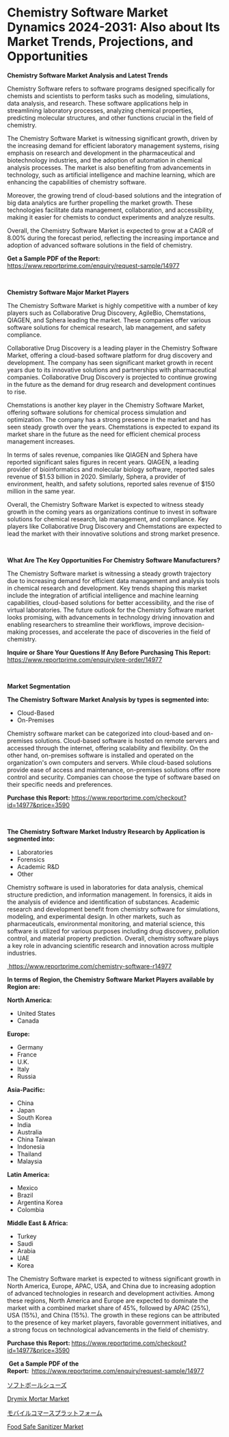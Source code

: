<p><h1>Chemistry Software Market Dynamics 2024-2031: Also about Its Market Trends, Projections, and Opportunities</h1></p><p><strong>Chemistry Software Market Analysis and Latest Trends</strong></p>
<p><p>Chemistry Software refers to software programs designed specifically for chemists and scientists to perform tasks such as modeling, simulations, data analysis, and research. These software applications help in streamlining laboratory processes, analyzing chemical properties, predicting molecular structures, and other functions crucial in the field of chemistry.</p><p>The Chemistry Software Market is witnessing significant growth, driven by the increasing demand for efficient laboratory management systems, rising emphasis on research and development in the pharmaceutical and biotechnology industries, and the adoption of automation in chemical analysis processes. The market is also benefiting from advancements in technology, such as artificial intelligence and machine learning, which are enhancing the capabilities of chemistry software.</p><p>Moreover, the growing trend of cloud-based solutions and the integration of big data analytics are further propelling the market growth. These technologies facilitate data management, collaboration, and accessibility, making it easier for chemists to conduct experiments and analyze results.</p><p>Overall, the Chemistry Software Market is expected to grow at a CAGR of 8.00% during the forecast period, reflecting the increasing importance and adoption of advanced software solutions in the field of chemistry.</p></p>
<p><strong>Get a Sample PDF of the Report:&nbsp;</strong> <a href="https://www.reportprime.com/enquiry/request-sample/14977">https://www.reportprime.com/enquiry/request-sample/14977</a></p>
<p>&nbsp;</p>
<p><strong>Chemistry Software Major Market Players</strong></p>
<p><p>The Chemistry Software Market is highly competitive with a number of key players such as Collaborative Drug Discovery, AgileBio, Chemstations, QIAGEN, and Sphera leading the market. These companies offer various software solutions for chemical research, lab management, and safety compliance. </p><p>Collaborative Drug Discovery is a leading player in the Chemistry Software Market, offering a cloud-based software platform for drug discovery and development. The company has seen significant market growth in recent years due to its innovative solutions and partnerships with pharmaceutical companies. Collaborative Drug Discovery is projected to continue growing in the future as the demand for drug research and development continues to rise.</p><p>Chemstations is another key player in the Chemistry Software Market, offering software solutions for chemical process simulation and optimization. The company has a strong presence in the market and has seen steady growth over the years. Chemstations is expected to expand its market share in the future as the need for efficient chemical process management increases.</p><p>In terms of sales revenue, companies like QIAGEN and Sphera have reported significant sales figures in recent years. QIAGEN, a leading provider of bioinformatics and molecular biology software, reported sales revenue of $1.53 billion in 2020. Similarly, Sphera, a provider of environment, health, and safety solutions, reported sales revenue of $150 million in the same year.</p><p>Overall, the Chemistry Software Market is expected to witness steady growth in the coming years as organizations continue to invest in software solutions for chemical research, lab management, and compliance. Key players like Collaborative Drug Discovery and Chemstations are expected to lead the market with their innovative solutions and strong market presence.</p></p>
<p>&nbsp;</p>
<p><strong>What Are The Key Opportunities For Chemistry Software Manufacturers?</strong></p>
<p><p>The Chemistry Software market is witnessing a steady growth trajectory due to increasing demand for efficient data management and analysis tools in chemical research and development. Key trends shaping this market include the integration of artificial intelligence and machine learning capabilities, cloud-based solutions for better accessibility, and the rise of virtual laboratories. The future outlook for the Chemistry Software market looks promising, with advancements in technology driving innovation and enabling researchers to streamline their workflows, improve decision-making processes, and accelerate the pace of discoveries in the field of chemistry.</p></p>
<p><strong>Inquire or Share Your Questions If Any Before Purchasing This Report:</strong> <a href="https://www.reportprime.com/enquiry/pre-order/14977">https://www.reportprime.com/enquiry/pre-order/14977</a></p>
<p>&nbsp;</p>
<p><strong>Market Segmentation</strong></p>
<p><strong>The Chemistry Software Market Analysis by types is segmented into:</strong></p>
<p><ul><li>Cloud-Based</li><li>On-Premises</li></ul></p>
<p><p>Chemistry software market can be categorized into cloud-based and on-premises solutions. Cloud-based software is hosted on remote servers and accessed through the internet, offering scalability and flexibility. On the other hand, on-premises software is installed and operated on the organization's own computers and servers. While cloud-based solutions provide ease of access and maintenance, on-premises solutions offer more control and security. Companies can choose the type of software based on their specific needs and preferences.</p></p>
<p><strong>Purchase this Report:&nbsp;</strong><a href="https://www.reportprime.com/checkout?id=14977&price=3590">https://www.reportprime.com/checkout?id=14977&price=3590</a></p>
<p>&nbsp;</p>
<p><strong>The Chemistry Software Market Industry Research by Application is segmented into:</strong></p>
<p><ul><li>Laboratories</li><li>Forensics</li><li>Academic R&D</li><li>Other</li></ul></p>
<p><p>Chemistry software is used in laboratories for data analysis, chemical structure prediction, and information management. In forensics, it aids in the analysis of evidence and identification of substances. Academic research and development benefit from chemistry software for simulations, modeling, and experimental design. In other markets, such as pharmaceuticals, environmental monitoring, and material science, this software is utilized for various purposes including drug discovery, pollution control, and material property prediction. Overall, chemistry software plays a key role in advancing scientific research and innovation across multiple industries.</p></p>
<p><a href="https://www.reportprime.com/chemistry-software-r14977">&nbsp;https://www.reportprime.com/chemistry-software-r14977</a></p>
<p><strong>In terms of Region, the Chemistry Software Market Players available by Region are:</strong></p>
<p>
    <p> <strong> North America: </strong>
        <ul>
            <li>United States</li>
            <li>Canada</li>
        </ul>
        </p> 
    <p> <strong> Europe: </strong>
        <ul>
            <li>Germany</li>
            <li>France</li>
            <li>U.K.</li>
            <li>Italy</li>
            <li>Russia</li>
        </ul>
        </p> 
    <p> <strong> Asia-Pacific: </strong>
        <ul>
            <li>China</li>
            <li>Japan</li>
            <li>South Korea</li>
            <li>India</li>
            <li>Australia</li>
            <li>China Taiwan</li>
            <li>Indonesia</li>
            <li>Thailand</li>
            <li>Malaysia</li>
        </ul>
        </p> 
    <p> <strong> Latin America: </strong>
        <ul>
            <li>Mexico</li>
            <li>Brazil</li>
            <li>Argentina Korea</li>
            <li>Colombia</li>
        </ul>
        </p> 
    <p> <strong> Middle East & Africa: </strong>
        <ul>
            <li>Turkey</li>
            <li>Saudi</li>
            <li>Arabia</li>
            <li>UAE</li>
            <li>Korea</li>
        </ul>
    </p>
    </p>
<p><p>The Chemistry Software market is expected to witness significant growth in North America, Europe, APAC, USA, and China due to increasing adoption of advanced technologies in research and development activities. Among these regions, North America and Europe are expected to dominate the market with a combined market share of 45%, followed by APAC (25%), USA (15%), and China (15%). The growth in these regions can be attributed to the presence of key market players, favorable government initiatives, and a strong focus on technological advancements in the field of chemistry.</p></p>
<p><strong>Purchase this Report: </strong><a href="https://www.reportprime.com/checkout?id=14977&price=3590">https://www.reportprime.com/checkout?id=14977&price=3590</a></p>
<p>&nbsp;<strong>Get a Sample PDF of the Report:&nbsp;&nbsp;</strong><a href="https://www.reportprime.com/enquiry/request-sample/14977">https://www.reportprime.com/enquiry/request-sample/14977</a></p>
<p><strong></strong></p>
<p><p><a href="https://medium.com/@alexsania91/%E3%82%BD%E3%83%95%E3%83%88%E3%83%9C%E3%83%BC%E3%83%AB%E3%82%B7%E3%83%A5%E3%83%BC%E3%82%BA%E5%B8%82%E5%A0%B4%E8%A6%8F%E6%A8%A1-%E5%B8%82%E5%A0%B4%E5%B1%95%E6%9C%9B%E3%81%A8%E5%B8%82%E5%A0%B4%E4%BA%88%E6%B8%AC-2024%E5%B9%B4%E3%81%8B%E3%82%892031%E5%B9%B4-b5475253daa0">ソフトボールシューズ</a></p><p><a href="https://www.linkedin.com/pulse/drymix-mortar-market-challenges-opportunities-growth-drivers-ea5ne?trackingId=8f%2FYiZkQmC%2BC6lilAkYorg%3D%3D">Drymix Mortar Market</a></p><p><a href="https://medium.com/@jackpeters644/%E3%83%A2%E3%83%90%E3%82%A4%E3%83%AB%E3%82%B3%E3%83%9E%E3%83%BC%E3%82%B9%E3%83%97%E3%83%A9%E3%83%83%E3%83%88%E3%83%95%E3%82%A9%E3%83%BC%E3%83%A0%E5%B8%82%E5%A0%B4%E8%A6%8F%E6%A8%A1-%E5%B8%82%E5%A0%B4%E5%8B%95%E5%90%91%E3%81%A8%E5%B8%82%E5%A0%B4%E4%BA%88%E6%B8%AC-2024%E5%B9%B4%E3%81%8B%E3%82%892031%E5%B9%B4-5d1c0c3db68c">モバイルコマースプラットフォーム</a></p><p><a href="https://www.linkedin.com/pulse/food-safe-sanitizer-market-research-report-unlocks-analysis-coope?trackingId=gHpdFGZXH1W4NSkWl8f9Ww%3D%3D">Food Safe Sanitizer Market</a></p></p>